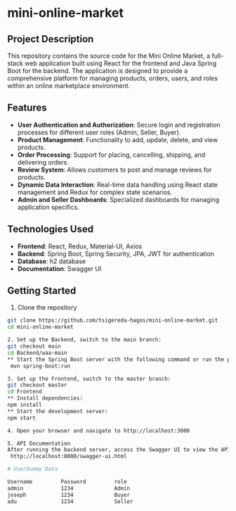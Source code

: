 # mini-online-market

## Project Description
This repository contains the source code for the Mini Online Market, a full-stack web application built using React for the frontend and Java Spring Boot for the backend. The application is designed to provide a comprehensive platform for managing products, orders, users, and roles within an online marketplace environment.

## Features

- **User Authentication and Authorization**: Secure login and registration processes for different user roles (Admin, Seller, Buyer).
- **Product Management**: Functionality to add, update, delete, and view products.
- **Order Processing**: Support for placing, cancelling, shipping, and delivering orders.
- **Review System**: Allows customers to post and manage reviews for products.
- **Dynamic Data Interaction**: Real-time data handling using React state management and Redux for complex state scenarios.
- **Admin and Seller Dashboards**: Specialized dashboards for managing application specifics.

## Technologies Used
- **Frontend**: React, Redux, Material-UI, Axios
- **Backend**: Spring Boot, Spring Security, JPA, JWT for authentication
- **Database**: h2 database
- **Documentation**: Swagger UI

## Getting Started
1. Clone the repository
```bash
git clone https://github.com/tsigereda-hagos/mini-online-market.git
cd mini-online-market

2. Set up the Backend, switch to the main branch:
git checkout main
cd Backend/waa-main
** Start the Spring Boot server with the following command or run the project in your favorite IDE
 mvn spring-boot:run

3. Set up the Frontend, switch to the master branch:
git checkout master
cd Frontend
** Install dependencies:
npm install
** Start the development server:
npm start

4. Open your browser and navigate to http://localhost:3000

5. API Documentation
After running the backend server, access the Swagger UI to view the API documentation at
 http://localhost:8080/swagger-ui.html

# UserDummy Data

Username         Password         role
admin            1234             Admin
joseph           1234             Buyer
adu              1234             Seller







